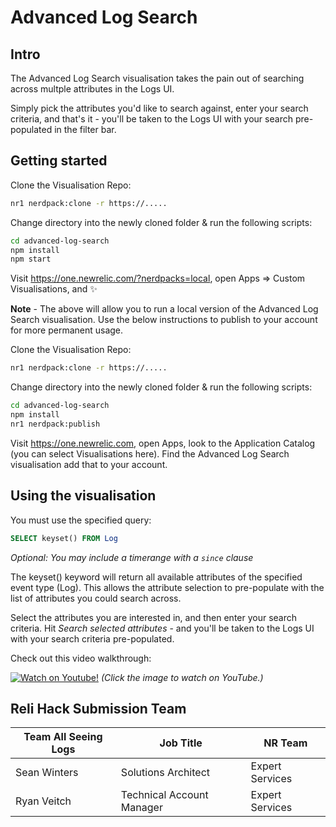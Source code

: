 # Advanced Log Search

## Intro
The Advanced Log Search visualisation takes the pain out of searching across multple attributes in the Logs UI. 

Simply pick the attributes you'd like to search against, enter your search criteria, and that's it - you'll be taken to the Logs UI with your search pre-populated in the filter bar.

## Getting started

Clone the Visualisation Repo:

```sh
nr1 nerdpack:clone -r https://.....
```

Change directory into the newly cloned folder & run the following scripts:

```sh
cd advanced-log-search
npm install
npm start
```

Visit https://one.newrelic.com/?nerdpacks=local, open Apps => Custom Visualisations, and :sparkles:

**Note** - The above will allow you to run a local version of the Advanced Log Search visualisation. Use the below instructions to publish to your account for more permanent usage.

Clone the Visualisation Repo:

```sh
nr1 nerdpack:clone -r https://.....
```

Change directory into the newly cloned folder & run the following scripts:

```sh
cd advanced-log-search
npm install
nr1 nerdpack:publish
```

Visit https://one.newrelic.com, open Apps, look to the Application Catalog (you can select Visualisations here). Find the Advanced Log Search visualisation add that to your account. 


## Using the visualisation

You must use the specified query: 

```sql
SELECT keyset() FROM Log
```
_Optional: You may include a timerange with a `since` clause_

The keyset() keyword will return all available attributes of the specified event type (Log). This allows the attribute selection to pre-populate with the list of attributes you could search across. 

Select the attributes you are interested in, and then enter your search criteria. Hit _Search selected attributes_ - and you'll be taken to the Logs UI with your search criteria pre-populated. 

Check out this video walkthrough:

[![Watch on Youtube!](https://imgur.com/It5DrUN.jpg)](https://www.youtube.com/watch?v=eLVPyvzVzHk)
_(Click the image to watch on YouTube.)_


## Reli Hack Submission Team

| Team All Seeing Logs  | Job Title | NR Team |
| ------------- | ------------- | ------------- |
| Sean Winters  | Solutions Architect  | Expert Services |
| Ryan Veitch  | Technical Account Manager  | Expert Services |